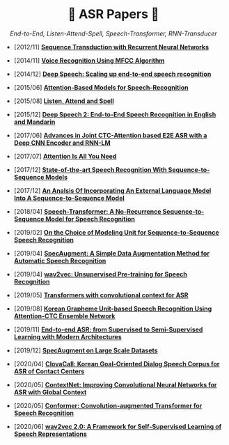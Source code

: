 # <h1 align="center">:star2: ASR Papers :star2:</h1>
  
<p align=center><i> End-to-End, Listen-Attend-Spell, Speech-Transformer, RNN-Transducer </i></p>  
  
  
* \[2012/11\] [**Sequence Transduction with Recurrent Neural Networks**](https://arxiv.org/abs/1211.3711)   
  
* \[2014/11\] [**Voice Recognition Using MFCC Algorithm**](https://www.ijirae.com/volumes/vol1/issue10/27.NVEC10086.pdf)   
  
* \[2014/12\] [**Deep Speech: Scaling up end-to-end speech recognition**](https://arxiv.org/abs/1412.5567)  
  
* \[2015/06\] [**Attention-Based Models for Speech-Recognition**](https://arxiv.org/abs/1506.07503)  
  
* \[2015/08\] [**Listen, Attend and Spell**](https://arxiv.org/abs/1508.01211)  
  
* \[2015/12\] [**Deep Speech 2: End-to-End Speech Recognition in English and Mandarin**](https://arxiv.org/abs/1512.02595)  
  
* \[2017/06\] [**Advances in Joint CTC-Attention based E2E ASR with a Deep CNN Encoder and RNN-LM**](https://arxiv.org/abs/1706.02737)   
  
* \[2017/07\] [**Attention Is All You Need**](https://arxiv.org/abs/1706.03762)   
  
* \[2017/12\] [**State-of-the-art Speech Recognition With Sequence-to-Sequence Models**](https://arxiv.org/abs/1712.01769) 
  
* \[2017/12\] [**An Analsis Of Incorporating An External Language Model Into A Sequence-to-Sequence Model**](https://arxiv.org/abs/1712.01996)   
  
* \[2018/04\] [**Speech-Transformer: A No-Recurrence Sequence-to-Sequence Model for Speech Recognition**](https://ieeexplore.ieee.org/document/8462506)  
  
* \[2019/02\] [**On the Choice of Modeling Unit for Sequence-to-Sequence Speech Recognition**](https://arxiv.org/abs/1902.01955)  
  
* \[2019/04\] [**SpecAugment:  A Simple Data Augmentation Method for Automatic Speech Recognition**](https://arxiv.org/abs/1904.08779)  
  
* \[2019/04\] [**wav2vec: Unsupervised Pre-training for Speech Recognition**](https://arxiv.org/abs/1904.05862?utm_source=feedburner&utm_medium=feed&utm_campaign=Feed%253A+arxiv%252FQSXk+%2528ExcitingAds%2521+cs+updates+on+arXiv.org%2529)  
  
* \[2019/05\] [**Transformers with convolutional context for ASR**](https://arxiv.org/abs/1904.11660)  
  
* \[2019/08\] [**Korean Grapheme Unit-based Speech Recognition Using Attention-CTC Ensemble Network**](https://ieeexplore.ieee.org/abstract/document/8836146)  
  
* \[2019/11\] [**End-to-end ASR: from Supervised to Semi-Supervised Learning with Modern Architectures**](https://arxiv.org/abs/1911.08460)  
  
* \[2019/12\] [**SpecAugment on Large Scale Datasets**](https://arxiv.org/abs/1912.05533)  
   
* \[2020/04\] [**ClovaCall: Korean Goal-Oriented Dialog Speech Corpus for ASR of Contact Centers**](https://arxiv.org/abs/2004.09367)  
  
* \[2020/05\] [**ContextNet: Improving Convolutional Neural Networks for ASR with Global Context**](https://arxiv.org/abs/2005.03191)  
  
* \[2020/05\] [**Conformer: Convolution-augmented Transformer for Speech Recognition**](https://arxiv.org/abs/2005.08100)  
  
* \[2020/06\] [**wav2vec 2.0: A Framework for Self-Supervised Learning of Speech Representations**](https://arxiv.org/abs/2006.11477)  
